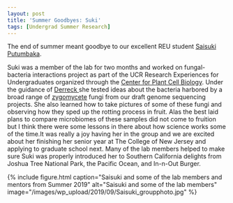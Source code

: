 ```yaml
---
layout: post
title: 'Summer Goodbyes: Suki'
tags: [Undergrad Summer Research]
---
```

The end of summer meant goodbye to our excellent REU student [Saisuki Putumbaka](/members/saisuki-putumbaka). 

Suki was a member of the lab for two months and worked on fungal-bacteria interactions project as part of the UCR Research Experiences for Undergraduates organized through the [Center for Plant Cell Biology](https://cepceb.ucr.edu/reu/). Under the guidance of [Derreck ](/members/derreck-carter-house/) she tested ideas about the bacteria harbored by a broad range of [zygomycete](http://zygolife.org) fungi from our draft genome sequencing projects. She also learned how to take pictures of some of these fungi and observing how they sped up the rotting process in fruit. Alas the best laid plans to compare microbiomes of these samples did not come to fruition but I think there were some lessons in there about how science works some of the time.It was really a joy having her in the group and we are excited about her finishing her senior year at The College of New Jersey and applying to graduate school next. Many of the lab members helped to make sure Suki was properly introduced her to Southern California delights from Joshua Tree National Park, the Pacific Ocean, and In-n-Out Burger.

{%
 include figure.html
 caption="Saisuki and some of the lab members and mentors from Summer 2019"
 alt="Saisuki and some of the lab members"
 image="/images/wp_upload/2019/09/Saisuki_groupphoto.jpg"
%}

